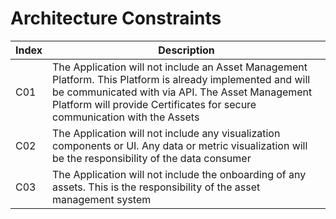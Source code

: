 Architecture Constraints
========================

| Index | Description                                                                                                                                                                                                                                 |
| ----- | ------------------------------------------------------------------------------------------------------------------------------------------------------------------------------------------------------------------------------------------- |
| C01   | The Application will not include an Asset Management Platform. This Platform is already implemented and will be communicated with via API. The Asset Management Platform will provide Certificates for secure communication with the Assets |
| C02   | The Application will not include any visualization components or UI. Any data or metric visualization will be the responsibility of the data consumer                                                                                       |
| C03   | The Application will not include the onboarding of any assets. This is the responsibility of the asset management system                                                                                                                    |

